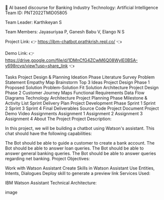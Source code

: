 🤖 AI based discourse for Banking Industry
Technology: Artificial Intelligence
Team ID: PNT2022TMID05805


Team Leader: Karthikeyan S

Team Members: Jayasuriyaa P, Ganesh Babu V, Elango N S

Project Link: 👉 https://ibm-chatbot.prathkrish.repl.co/ 👈

Demo Link: 👉 https://drive.google.com/file/d/1DMnCfG4ZCwM6Q08WyIE0BSA-y698rcvq/view?usp=share_link 👈

Tasks
Project Design & Planning
Ideation Phase
 Literature Survey
 Problem Statement
 Empathy Map
 Brainstorm
 Top 3 Ideas
Project Design Phase 1
 Proposed Solution
 Problem-Solution Fit
 Solution Architecture
Project Design Phase 2
 Customer Journey Maps
 Functional Requirements
 Data Flow Diagrams
 Technology Architecture
Project Planning Phase
 Milestone & Activity List
 Sprint Delivery Plan
Project Development Phase
 Sprint 1
 Sprint 2
 Sprint 3
 Sprint 4
Final Deliverables
 Source Code
 Project Document
 Project Demo Video
Assignments
 Assignment 1
 Assignment 2
 Assignment 3
 Assignment 4
About The Project
Project Description:

In this project, we will be building a chatbot using Watson's assistant. This chat should have the following capabilities:

The Bot should be able to guide a customer to create a bank account.
The Bot should be able to answer loan queries.
The Bot should be able to answer general banking queries.
The Bot should be able to answer queries regarding net banking.
Project Objectives:

Work with Watson Assistant
Create Skills in Watson Assistant
Use Entities, Intents, Dialogues
Deploy skill to generate a preview link
Services Used:

IBM Watson Assistant
Technical Architecture:

image
